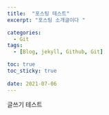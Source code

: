 ```yaml
---
title:  "포스팅 테스트"
excerpt: "포스팅 소개글이다 "

categories: 
  - Git
tags:
  - [Blog, jekyll, Github, Git]

toc: true
toc_sticky: true
 
date: 2021-07-06
---
```


글쓰기 테스트